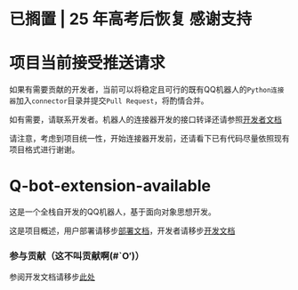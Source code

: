 # 已搁置 | 25 年高考后恢复 感谢支持

# 项目当前接受推送请求

如果有需要贡献的开发者，当前可以将稳定且可行的既有QQ机器人的`Python连接器`加入`connector`目录并提交`Pull Request`，将酌情合并。

如有需要，请联系开发者。机器人的连接器开发的接口转译还请参照[开发者文档](ScriptDevelopmentDocument.md)

请注意，考虑到项目统一性，开始连接器开发前，还请看下已有代码尽量依照现有项目格式进行谢谢。

# Q-bot-extension-available

这是一个全栈自开发的QQ机器人，基于面向对象思想开发。

这是项目概述，用户部署请移步[部署文档](InstallDocument.md)，开发者请移步[开发文档](ScriptDevelopmentDocument.md)

### 参与贡献（这不叫贡献啊(#`O′)）

参阅开发文档请移步[此处](ScriptDevelopmentDocument.md)
<!--
### 鸣谢
在此由衷的感谢...

### Star历史
...